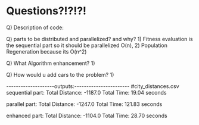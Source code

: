 # Questions?!?!?!


Q) Description of code:

Q) parts to be distributed and parallelized? and why?
    1) Fitness evaluation is the sequential part so it should be parallelized O(n),
    2) Population Regeneration because its O(n^2)



Q) What Algorithm enhancement?
    1) 

Q) How would u add cars to the problem?
    1) 

--------------------outputs:-----------------------
#city_distances.csv
sequential part:
Total Distance: -1187.0
Total Time: 19.04 seconds

parallel part:
Total Distance: -1247.0
Total Time: 121.83 seconds

enhanced part:
Total Distance: -1104.0
Total Time: 28.70 seconds
